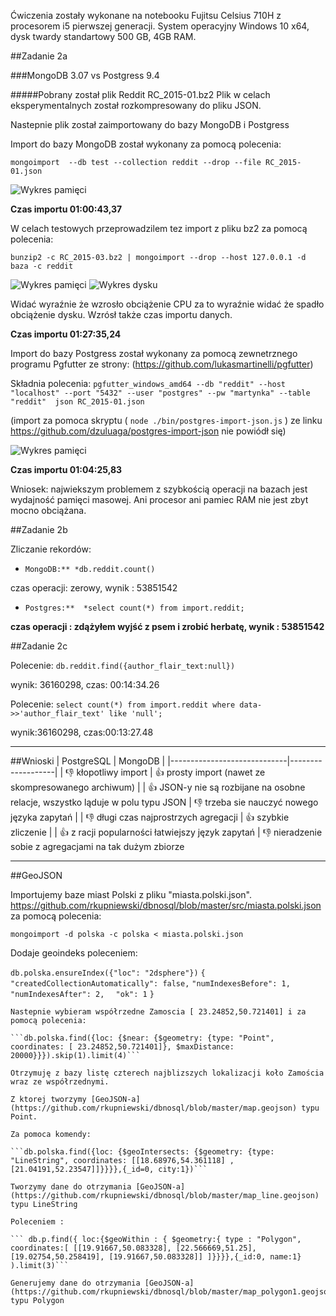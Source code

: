 Ćwiczenia zostały wykonane na notebooku Fujitsu Celsius 710H z procesorem i5 pierwszej generacji. System operacyjny Windows 10 x64, dysk twardy standartowy 500 GB, 4GB RAM.

##Zadanie 2a

###MongoDB 3.07 vs Postgress 9.4

#####Pobrany został plik Reddit RC_2015-01.bz2
Plik w celach eksperymentalnych został rozkompresowany do pliku JSON.

Nastepnie plik został zaimportowany do bazy MongoDB i Postgress

Import do bazy MongoDB został wykonany za pomocą polecenia:

``` mongoimport  --db test --collection reddit --drop --file RC_2015-01.json ```

![Wykres pamięci](pic/1.png)

**Czas importu 01:00:43,37**

W celach testowych przeprowadzilem tez import z pliku bz2 za pomocą polecenia:

```bunzip2 -c RC_2015-03.bz2 | mongoimport --drop --host 127.0.0.1 -d baza -c reddit```

![Wykres pamięci](pic/s1.png)
![Wykres dysku](pic/s2.png)

Widać wyraźnie że wzrosło obciążenie CPU za to wyraźnie widać że spadło obciążenie dysku. Wzrósł także czas importu danych.

**Czas importu 01:27:35,24**




Import do bazy Postgress został wykonany za pomocą zewnetrznego programu Pgfutter ze strony:
(https://github.com/lukasmartinelli/pgfutter)

Składnia polecenia: 
```pgfutter_windows_amd64 --db "reddit" --host "localhost" --port "5432" --user "postgres" --pw "martynka" --table "reddit"  json RC_2015-01.json```

(import za pomoca skryptu ( ```node ./bin/postgres-import-json.js``` ) ze linku https://github.com/dzuluaga/postgres-import-json nie powiódł się)

![Wykres pamięci](pic/3.png)

**Czas importu 01:04:25,83**

Wniosek: najwiekszym problemem z szybkością operacji na bazach jest wydajność pamięci masowej. Ani procesor ani pamiec RAM nie jest zbyt mocno obciążana.


##Zadanie 2b

Zliczanie rekordów:

- ```MongoDB:** *db.reddit.count()```

czas operacji: zerowy, wynik : 53851542

- ```Postgres:**  *select count(*) from import.reddit;```

**czas operacji : zdążyłem wyjść z psem i zrobić herbatę, wynik : 53851542**


##Zadanie 2c

Polecenie:
```db.reddit.find({author_flair_text:null}) ```

wynik: 36160298,
czas: 00:14:34.26

Polecenie:
```select count(*) from import.reddit where data->>'author_flair_text' like 'null';```

wynik:36160298,
czas:00:13:27.48




---------------------------------






##Wnioski
| PostgreSQL                  | MongoDB           |
|-----------------------------|-------------------|
| :-1: kłopotliwy import           | :+1: prosty import (nawet ze skompresowanego archiwum)   |
| :+1: JSON-y nie są rozbijane na osobne relacje, wszystko ląduje w polu typu JSON   | :-1: trzeba sie nauczyć nowego języka zapytań  |
| :-1: długi czas najprostrzych agregacji | :+1: szybkie zliczenie |
| :+1: z racji popularności łatwiejszy język zapytań | :-1: nieradzenie sobie z agregacjami na tak dużym zbiorze

----------------------------------
##GeoJSON

Importujemy baze miast Polski z pliku "miasta.polski.json". https://github.com/rkupniewski/dbnosql/blob/master/src/miasta.polski.json
za pomocą polecenia:

```mongoimport -d polska -c polska < miasta.polski.json```


Dodaje geoindeks poleceniem:

```db.polska.ensureIndex({"loc": "2dsphere"})```
```{ ```
```  "createdCollectionAutomatically": false,```
```"numIndexesBefore": 1,```
```  "numIndexesAfter": 2,```
```  "ok": 1```
```}```
```
Nastepnie wybieram współrzedne Zamoscia [ 23.24852,50.721401] i za pomocą polecenia:

```db.polska.find({loc: {$near: {$geometry: {type: "Point", coordinates: [ 23.24852,50.721401]}, $maxDistance: 20000}}}).skip(1).limit(4)```

Otrzymuję z bazy listę czterech najblizszych lokalizacji koło Zamościa wraz ze współrzednymi.

Z ktorej tworzymy [GeoJSON-a](https://github.com/rkupniewski/dbnosql/blob/master/map.geojson) typu Point.

Za pomoca komendy:

```db.polska.find({loc: {$geoIntersects: {$geometry: {type: "LineString", coordinates: [[18.68976,54.361118] ,[21.04191,52.23547]]}}}},{_id=0, city:1})```

Tworzymy dane do otrzymania [GeoJSON-a](https://github.com/rkupniewski/dbnosql/blob/master/map_line.geojson) typu LineString

Poleceniem :

``` db.p.find({ loc:{$geoWithin : { $geometry:{ type : "Polygon", coordinates:[ [[19.91667,50.083328], [22.566669,51.25], [19.02754,50.258419], [19.91667,50.083328]] ]}}}},{_id:0, name:1} ).limit(3)```

Generujemy dane do otrzymania [GeoJSON-a](https://github.com/rkupniewski/dbnosql/blob/master/map_polygon1.geojson) typu Polygon
